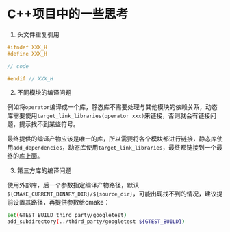 # C++项目中的一些思考

1. 头文件重复引用
```cpp
#ifndef XXX_H
#define XXX_H

// code

#endif // XXX_H
```

2. 不同模块的编译问题

例如将`operator`编译成一个库，静态库不需要处理与其他模块的依赖关系，动态库需要使用`target_link_libraries(operator xxx)`来链接，否则就会有链接问题，提示找不到某些符号。

最终提供的编译产物应该是唯一的库，所以需要将各个模块都进行链接，静态库使用`add_dependencies`，动态库使用`target_link_libraries`，最终都链接到一个最终的库上面。

3. 第三方库的编译问题

使用外部库，后一个参数指定编译产物路径，默认`${CMAKE_CURRENT_BINARY_DIR}/${source_dir}`，可能出现找不到的情况，建议提前设置其路径，再提供参数给cmake：

```sh
set(GTEST_BUILD third_party/googletest)
add_subdirectory(../third_party/googletest ${GTEST_BUILD})
```
